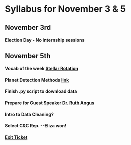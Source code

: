 # Syllabus for November 3 & 5


## November 3rd
#### Election Day - No internship sessions



## November 5th
#### Vocab of the week [Stellar Rotation](https://docs.google.com/presentation/d/1O0J19b3U33OMi2EFaC6E0e_QQhiLYR41N3tgTyBvKTg/edit?usp=sharing)
#### Planet Detection Methods [link](https://exoplanets.nasa.gov/tess/)
#### Finish .py script to download data
#### Prepare for Guest Speaker [Dr. Ruth Angus](https://ruthangus.github.io)
#### Intro to Data Cleaning?
#### Select C&C Rep. --Eliza won!
#### [Exit Ticket](https://docs.google.com/forms/d/e/1FAIpQLSfhexyVY226Fo7eyEtHve_MwAFkbjSh_eVrbftjhPyLBquDqQ/viewform?usp=sf_link)
